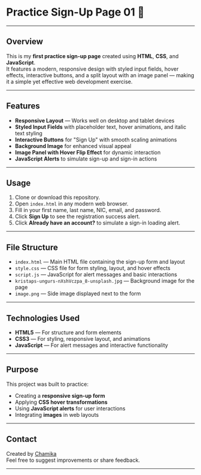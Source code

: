 # Practice Sign-Up Page 01 📝

---

## Overview

This is my **first practice sign-up page** created using **HTML**, **CSS**, and **JavaScript**.  
It features a modern, responsive design with styled input fields, hover effects, interactive buttons, and a split layout with an image panel — making it a simple yet effective web development exercise.

---

## Features

- **Responsive Layout** — Works well on desktop and tablet devices  
- **Styled Input Fields** with placeholder text, hover animations, and italic text styling  
- **Interactive Buttons** for "Sign Up" with smooth scaling animations  
- **Background Image** for enhanced visual appeal  
- **Image Panel with Hover Flip Effect** for dynamic interaction  
- **JavaScript Alerts** to simulate sign-up and sign-in actions

---

## Usage

1. Clone or download this repository.  
2. Open `index.html` in any modern web browser.  
3. Fill in your first name, last name, NIC, email, and password.  
4. Click **Sign Up** to see the registration success alert.  
5. Click **Already have an account?** to simulate a sign-in loading alert.

---

## File Structure

- `index.html` — Main HTML file containing the sign-up form and layout  
- `style.css` — CSS file for form styling, layout, and hover effects  
- `script.js` — JavaScript for alert messages and basic interactions  
- `kristaps-ungurs-nXshVczpa_8-unsplash.jpg` — Background image for the page  
- `image.png` — Side image displayed next to the form

---

## Technologies Used

- **HTML5** — For structure and form elements  
- **CSS3** — For styling, responsive layout, and animations  
- **JavaScript** — For alert messages and interactive functionality

---

## Purpose

This project was built to practice:
- Creating a **responsive sign-up form**
- Applying **CSS hover transformations**
- Using **JavaScript alerts** for user interactions
- Integrating **images** in web layouts

---

## Contact

Created by [Chamika](https://github.com/chamika987)  
Feel free to suggest improvements or share feedback.

---

